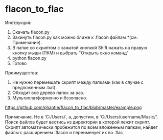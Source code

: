 # flacon_to_flac

Инструкция:

1. Скачать flacon.py
2. Закинуть flacon.py как можно ближе к .flacon файлам *(см. Примечание). 
3. В папке со скриптом с зажатой кнопкой Shift нажать на правую кнопку мыши (ПКМ) и выбрать "Открыть окно команд"
4. python flacon.py
5. Готово

Преимущества:
1. Не нужно перемещать скрипт между папками (как в случае с предложенным .bat).
2. Обходит все дерево папок за раз.
3. Мультиплатформенно и безопасно.

https://github.com/phantie/flacon_to_flac/blob/master/example.png

Примечание.
   Не в 'C:/Users/', а, допустим, в 'C:/Users/username/Music/'. 
   Поиск файлов будет вестись из директории в которой лежит скрипт.
   Скрипт автоматически пробежится по всем вложенным папкам, найдет файлы с расширением .flacon и переименует их во .flac
 
